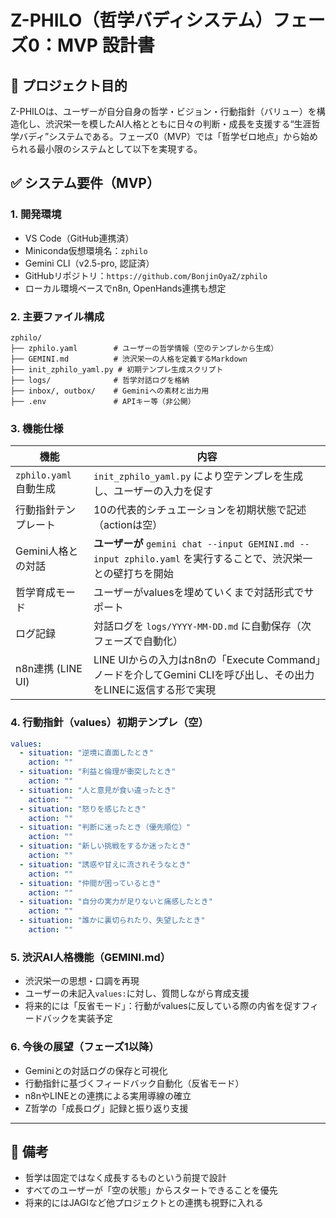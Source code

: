 # Z-PHILO（哲学バディシステム）フェーズ0：MVP 設計書

## 🎯 プロジェクト目的

Z-PHILOは、ユーザーが自分自身の哲学・ビジョン・行動指針（バリュー）を構造化し、渋沢栄一を模したAI人格とともに日々の判断・成長を支援する“生涯哲学バディ”システムである。フェーズ0（MVP）では「哲学ゼロ地点」から始められる最小限のシステムとして以下を実現する。

## ✅ システム要件（MVP）

### 1. 開発環境

* VS Code（GitHub連携済）
* Miniconda仮想環境名：`zphilo`
* Gemini CLI（v2.5-pro, 認証済）
* GitHubリポジトリ：`https://github.com/BonjinOyaZ/zphilo`
* ローカル環境ベースでn8n, OpenHands連携も想定

### 2. 主要ファイル構成

```
zphilo/
├── zphilo.yaml        # ユーザーの哲学情報（空のテンプレから生成）
├── GEMINI.md          # 渋沢栄一の人格を定義するMarkdown
├── init_zphilo_yaml.py # 初期テンプレ生成スクリプト
├── logs/              # 哲学対話ログを格納
├── inbox/, outbox/    # Geminiへの素材と出力用
├── .env               # APIキー等（非公開）
```

### 3. 機能仕様

| 機能                 | 内容                                                                   |
| ------------------ | -------------------------------------------------------------------- |
| `zphilo.yaml` 自動生成 | `init_zphilo_yaml.py` により空テンプレを生成し、ユーザーの入力を促す                        |
| 行動指針テンプレート         | 10の代表的シチュエーションを初期状態で記述（actionは空）                                     |
| Gemini人格との対話       | **ユーザーが** `gemini chat --input GEMINI.md --input zphilo.yaml` を実行することで、渋沢栄一との壁打ちを開始 |
| 哲学育成モード            | ユーザーがvaluesを埋めていくまで対話形式でサポート                                         |
| ログ記録               | 対話ログを `logs/YYYY-MM-DD.md` に自動保存（次フェーズで自動化）                          |
| n8n連携 (LINE UI)    | LINE UIからの入力はn8nの「Execute Command」ノードを介してGemini CLIを呼び出し、その出力をLINEに返信する形で実現 |

### 4. 行動指針（values）初期テンプレ（空）

```yaml
values:
  - situation: "逆境に直面したとき"
    action: ""
  - situation: "利益と倫理が衝突したとき"
    action: ""
  - situation: "人と意見が食い違ったとき"
    action: ""
  - situation: "怒りを感じたとき"
    action: ""
  - situation: "判断に迷ったとき（優先順位）"
    action: ""
  - situation: "新しい挑戦をするか迷ったとき"
    action: ""
  - situation: "誘惑や甘えに流されそうなとき"
    action: ""
  - situation: "仲間が困っているとき"
    action: ""
  - situation: "自分の実力が足りないと痛感したとき"
    action: ""
  - situation: "誰かに裏切られたり、失望したとき"
    action: ""
```

### 5. 渋沢AI人格機能（GEMINI.md）

* 渋沢栄一の思想・口調を再現
* ユーザーの未記入`values:`に対し、質問しながら育成支援
* 将来的には「反省モード」：行動がvaluesに反している際の内省を促すフィードバックを実装予定

### 6. 今後の展望（フェーズ1以降）

* Geminiとの対話ログの保存と可視化
* 行動指針に基づくフィードバック自動化（反省モード）
* n8nやLINEとの連携による実用導線の確立
* Z哲学の「成長ログ」記録と振り返り支援

---

## 📌 備考

* 哲学は固定ではなく成長するものという前提で設計
* すべてのユーザーが「空の状態」からスタートできることを優先
* 将来的にはJAGIなど他プロジェクトとの連携も視野に入れる
